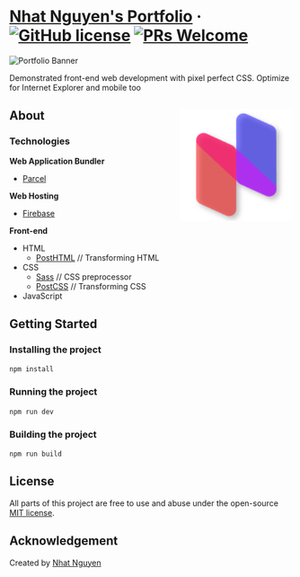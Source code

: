 # [Nhat Nguyen's Portfolio](https://nhatnguyen.me) &middot; [![GitHub license](https://img.shields.io/badge/license-MIT-blue.svg)](./LICENSE) [![PRs Welcome](https://img.shields.io/badge/PRs-welcome-brightgreen.svg)](https://github.com/nguyen-nhat/portfolio/pulls)

![Portfolio Banner](https://i.imgur.com/4AiNX4P.jpg)

Demonstrated front-end web development with pixel perfect CSS. Optimize for Internet Explorer and mobile too

## About <img align="right" width="200" height="200" title="Nhat Nguyen's Logo" src="./development/resources/logo.png">

### Technologies

**Web Application Bundler**
* [Parcel](https://parceljs.org/)

**Web Hosting**
* [Firebase](https://firebase.google.com/)

**Front-end**
* HTML
  * [PostHTML](https://github.com/posthtml/posthtml) // Transforming HTML
* CSS
  * [Sass](https://sass-lang.com/) // CSS preprocessor
  * [PostCSS](https://postcss.org/) // Transforming CSS
* JavaScript

## Getting Started

### Installing the project

```
npm install
```

### Running the project

```
npm run dev
```

### Building the project

```
npm run build
```

## License
All parts of this project are free to use and abuse under the open-source [MIT license](./LICENSE).

## Acknowledgement
Created by [Nhat Nguyen](https://github.com/nguyen-nhat)
